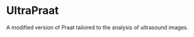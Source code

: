 UltraPraat
================

A modified version of Praat tailored to the analysis of ultrasound images.
